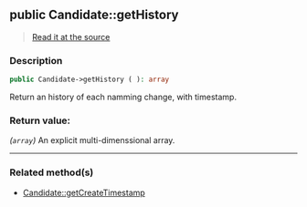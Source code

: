 ## public Candidate::getHistory

> [Read it at the source](https://github.com/julien-boudry/Condorcet/blob/master/src/Candidate.php#L124)

### Description    

```php
public Candidate->getHistory ( ): array
```

Return an history of each namming change, with timestamp.
    

### Return value:   

*(`array`)* An explicit multi-dimenssional array.


---------------------------------------

### Related method(s)      

* [Candidate::getCreateTimestamp](/Docs/ApiReferences/Candidate%20Class/public%20Candidate--getCreateTimestamp.md)    
